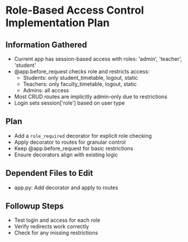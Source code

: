 # Role-Based Access Control Implementation Plan

## Information Gathered
- Current app has session-based access with roles: 'admin', 'teacher', 'student'
- @app.before_request checks role and restricts access:
  - Students: only student_timetable, logout, static
  - Teachers: only faculty_timetable, logout, static
  - Admins: all access
- Most CRUD routes are implicitly admin-only due to restrictions
- Login sets session['role'] based on user type

## Plan
- Add a `role_required` decorator for explicit role checking
- Apply decorator to routes for granular control
- Keep @app.before_request for basic restrictions
- Ensure decorators align with existing logic

## Dependent Files to Edit
- app.py: Add decorator and apply to routes

## Followup Steps
- Test login and access for each role
- Verify redirects work correctly
- Check for any missing restrictions
